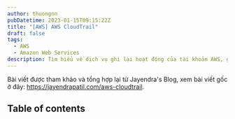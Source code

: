 ```yaml
---
author: thuongnn
pubDatetime: 2023-01-15T09:15:22Z
title: "[AWS] AWS CloudTrail"
draft: false
tags:
  - AWS
  - Amazon Web Services
description: Tìm hiểu về dịch vụ ghi lại hoạt động của tài khoản AWS, giúp theo dõi và kiểm soát các thay đổi trong tài nguyên AWS.
---
```

Bài viết được tham khảo và tổng hợp lại từ Jayendra's Blog, xem bài viết gốc ở đây: https://jayendrapatil.com/aws-cloudtrail. 

## Table of contents
